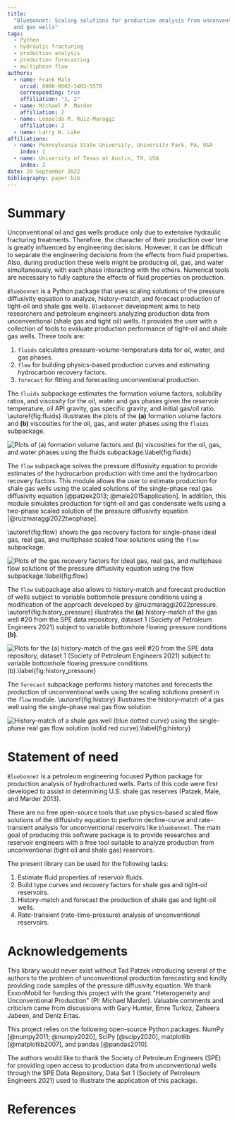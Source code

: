```yaml
---
title:
  "Bluebonnet: Scaling solutions for production analysis from unconventional oil
  and gas wells"
tags:
  - Python
  - hydraulic fracturing
  - production analysis
  - production forecasting
  - multiphase flow
authors:
  - name: Frank Male
    orcid: 0000-0002-3402-5578
    corresponding: true
    affiliation: "1, 2"
  - name: Michael P. Marder
    affiliation: 2
  - name: Leopoldo M. Ruiz-Maraggi
    affiliation: 2
  - name: Larry W. Lake
affiliations:
  - name: Pennsylvania State University, University Park, PA, USA
    index: 1
  - name: University of Texas at Austin, TX, USA
    index: 2
date: 20 September 2022
bibliography: paper.bib
---
```


# Summary

Unconventional oil and gas wells produce only due to extensive hydraulic
fracturing treatments. Therefore, the character of their production over time is
greatly influenced by engineering decisions. However, it can be difficult to
separate the engineering decisions from the effects from fluid properties. Also,
during production these wells might be producing oil, gas, and water
simultaneously, with each phase interacting with the others. Numerical tools are
necessary to fully capture the effects of fluid properties on production.

`Bluebonnet` is a Python package that uses scaling solutions of the pressure
diffusivity equation to analyze, history-match, and forecast production of
tight-oil and shale gas wells. `Bluebonnet` development aims to help researchers
and petroleum engineers analyzing production data from unconventional (shale gas
and tight oil) wells. It provides the user with a collection of tools to
evaluate production performance of tight-oil and shale gas wells. These tools
are:

1. `fluids` calculates pressure-volume-temperatura data for oil, water, and gas
   phases.
2. `flow` for building physics-based production curves and estimating
   hydrocarbon recovery factors.
3. `forecast` for fitting and forecasting unconventional production.

The `fluids` subpackage estimates the formation volume factors, solubility
ratios, and viscosity for the oil, water and gas phases given the reservoir
temperature, oil API gravity, gas specific gravity, and initial gas/oil ratio.
\autoref{fig:fluids} illustrates the plots of the **(a)** formation volume
factors and **(b)** viscosities for the oil, gas, and water phases using the
`fluids` subpackage.

![Plots of **(a)** formation volume factors and **(b)**
viscosities for the oil, gas, and water phases using the `fluids` subpackage.\label{fig:fluids}](Fig_1.tiff)

The `flow` subpackage solves the pressure diffusivity equation to provide
estimates of the hydrocarbon production with time and the hydrocarbon recovery
factors. This module allows the user to estimate production for shale gas wells
using the scaled solutions of the single-phase real gas diffusivity equation
[@patzek2013; @male2015application]. In addition, this module simulates
production for tight-oil and gas condensate wells using a two-phase scaled
solution of the pressure diffusivity equation [@ruizmaraggi2022twophase].

\autoref{fig:flow} shows the gas recovery factors for single-phase ideal gas,
real gas, and multiphase scaled flow solutions using the `flow` subpackage.

![Plots of the gas recovery factors for ideal gas, real gas, and
multiphase flow solutions of the pressure diffusivity equation using the `flow`
subpackage.\label{fig:flow}](Fig_2.tiff)

The `flow` subpackage also allows to history-match and forecast production of
wells subject to variable bottomhole pressure conditions using a modification of
the approach developed by @ruizmaraggi2022pressure.
\autoref{fig:history_pressure} illustrates the **(a)** history-match of the gas
well #20 from the SPE data repository, dataset 1 (Society of Petroleum
Engineers 2021) subject to variable bottomhole flowing pressure conditions
**(b)**.

![Plots for the **(a)** history-match of the gas well #20 from the SPE
data repository, dataset 1 (Society of Petroleum Engineers 2021) subject to
variable bottomhole flowing pressure conditions **(b)**.\label{fig:history_pressure}](Fig_3.tiff)

The `forecast` subpackage performs history matches and forecasts the production
of unconventional wells using the scaling solutions present in the `flow`
module. \autoref{fig:history} illustrates the history-match of a gas well using
the single-phase real gas flow solution.

![History-match of a shale gas well (blue dotted curve) using the
single-phase real gas flow solution (solid red curve).\label{fig:history}](Fig_4.tiff)

# Statement of need

`Bluebonnet` is a petroleum engineering focused Python package for production
analysis of hydrofractured wells. Parts of this code were first developed to
assist in determining U.S. shale gas reserves (Patzek, Male, and Marder 2013).

There are no free open-source tools that use physics-based scaled flow solutions
of the diffusivity equation to perform decline-curve and rate-transient analysis
for unconventional reservoirs like `bluebonnet`. The main goal of producing this
software package is to provide researches and reservoir engineers with a free
tool suitable to analyze production from unconventional (tight oil and shale
gas) reservoirs.

The present library can be used for the following tasks:

1. Estimate fluid properties of reservoir fluids.
2. Build type curves and recovery factors for shale gas and tight-oil
   reservoirs.
3. History-match and forecast the production of shale gas and tight-oil wells.
4. Rate-transient (rate-time-pressure) analysis of unconventional reservoirs.

# Acknowledgements

This library would never exist without Tad Patzek introducing several of the
authors to the problem of unconventional production forecasting and kindly
providing code samples of the pressure diffusivity equation. We thank ExxonMobil
for funding this project with the grant "Heterogeneity and Unconventional
Production" (PI: Michael Marder). Valuable comments and criticism came from
discussions with Gary Hunter, Emre Turkoz, Zaheera Jabeen, and Deniz Ertas.

This project relies on the following open-source Python packages: NumPy
[@numpy2011; @numpy2020], SciPy [@scipy2020], matplotlib [@matplotlib2007], and
pandas [@pandas2010].

The authors would like to thank the Society of Petroleum Engineers (SPE) for
providing open access to production data from unconventional wells through the
SPE Data Repository, Data Set 1 (Society of Petroleum Engineers 2021) used to
illustrate the application of this package.

# References
